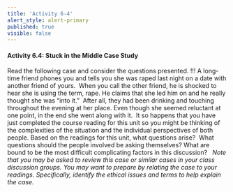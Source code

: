 ```yaml
---
title: 'Activity 6-4'
alert_style: alert-primary
published: true
visible: false
---
```

#### Activity 6.4: Stuck in the Middle Case Study

Read the following case and consider the questions presented.
!!! A long-time friend phones you and tells you she was raped last night on a date with another friend of yours.  When you call the other friend, he is shocked to hear she is using the term, rape. He claims that she led him on and he really thought she was “into it.”  After all, they had been drinking and touching throughout the evening at her place. Even though she seemed reluctant at one point, in the end she went along with it.  It so happens that you have just completed the course reading for this unit so you might be thinking of the complexities of the situation and the individual perspectives of both people.
Based on the readings for this unit, what questions arise?  What questions should the people involved be asking themselves? What are bound to be the most difficult complicating factors in this discussion?  
*Note that you may be asked to review this case or similar cases in your class discussion groups. You may want to prepare by relating the case to your readings. Specifically, identify the ethical issues and terms to help explain the case.*
